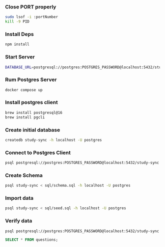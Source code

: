 ### Close PORT properly
```sh
sudo lsof -i :portNumber
kill -9 PID
```

### Install Deps
```sh
npm install
```

### Start Server
```sh
DATABASE_URL=postgresql://postgres:POSTGRES_PASSWORD@localhost:5432/study-sync PORT=4567 npm start
```

### Rum Postgres Server
```sh
docker compose up
```

### Install postgres client
```sh
brew install postgresql@16
brew install pgcli
```

### Create initial database
```sh
createdb study-sync -h localhost -U postgres
```

### Connect to Postgres Client
```sh
psql postgresql://postgres:POSTGRES_PASSWORD@localhost:5432/study-sync
```

### Create Schema
```sh
psql study-sync < sql/schema.sql -h localhost -U postgres
```

### Import data
```sh
psql study-sync < sql/seed.sql -h localhost -U postgres
```

### Verify data
```sh
psql postgresql://postgres:POSTGRES_PASSWORD@localhost:5432/study-sync
```

```sql
SELECT * FROM questions;
```
